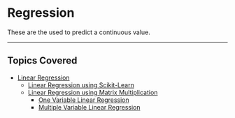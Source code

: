 # Regression

These are the used to predict a continuous value.

<hr>

## Topics Covered

- [Linear Regression](./LinearRegression/Linear_Regression.md)
    -   [Linear Regression using Scikit-Learn](LinearRegression/Linear_Regression_using_Scikit-Learn/LinearRegression.md)
    -   [Linear Regression using Matrix Multiplication](./LinearRegression/Linear_Regression_using_Matrix_Multiplication/Linear_Regression_Matrix.md)
        -   [One Variable Linear Regression](./LinearRegression/Linear_Regression_using_Matrix_Multiplication/1_One_Variable/One_Variable.md)
        -   [Multiple Variable Linear Regression](./LinearRegression/Linear_Regression_using_Matrix_Multiplication/2_Multiple_Variable/Multiple_Variable.md)

